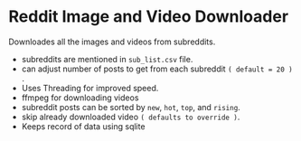 # Reddit Image and Video Downloader

Downloades all the images and videos from subreddits.

- subreddits are mentioned in `sub_list.csv` file.
- can adjust number of posts to get from each subreddit `( default = 20 )` .
- Uses Threading for improved speed.
- ffmpeg for downloading videos
- subreddit posts can be sorted by `new`, `hot`, `top`, and `rising`.
- skip already downloaded video `( defaults to override )`.
- Keeps record of data using sqlite
